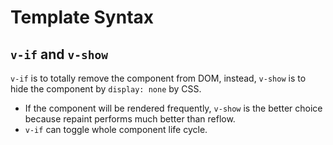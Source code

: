 # Template Syntax

## `v-if` and `v-show`

`v-if` is to totally remove the component from DOM, instead, `v-show` is to hide the component by `display: none` by CSS.

- If the component will be rendered frequently, `v-show` is the better choice because repaint performs much better than reflow.
- `v-if` can toggle whole component life cycle.

## 